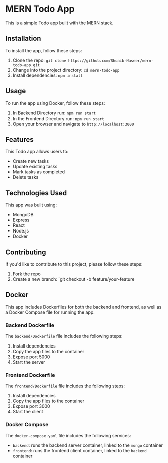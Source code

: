 # MERN Todo App

This is a simple Todo app built with the MERN stack.

## Installation

To install the app, follow these steps:

1. Clone the repo: `git clone https://github.com/Shoaib-Naseer/mern-todo-app.git`
2. Change into the project directory: `cd mern-todo-app`
3. Install dependencies: `npm install`

## Usage

To run the app using Docker, follow these steps:

1. In Backend Directory run: `npm run start`
2. In the Frontend Directory run: `npm run start`
3. Open your browser and navigate to `http://localhost:3000`

## Features

This Todo app allows users to:

- Create new tasks
- Update existing tasks
- Mark tasks as completed
- Delete tasks

## Technologies Used

This app was built using:

- MongoDB
- Express
- React
- Node.js
- Docker

## Contributing

If you'd like to contribute to this project, please follow these steps:

1. Fork the repo
2. Create a new branch: `git checkout -b feature/your-feature

## Docker

This app includes Dockerfiles for both the backend and frontend, as well as a Docker Compose file for running the app.

### Backend Dockerfile

The `backend/Dockerfile` file includes the following steps:

1. Install dependencies
2. Copy the app files to the container
3. Expose port 5000
4. Start the server

### Frontend Dockerfile

The `frontend/Dockerfile` file includes the following steps:

1. Install dependencies
2. Copy the app files to the container
3. Expose port 3000
4. Start the client

### Docker Compose

The `docker-compose.yaml` file includes the following services:

- `backend`: runs the backend server container, linked to the `mongo` container
- `frontend`: runs the frontend client container, linked to the `backend` container
